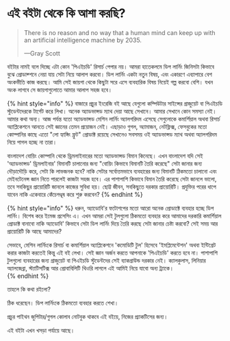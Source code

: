 # এই বইটা থেকে কি আশা করছি?

> There is no reason and no way that a human mind can keep up with an artificial intelligence machine by 2035.
>
> —Gray Scott

বইটার নামই বলে দিচ্ছে এটা কোন 'পিএইচডি' রিসার্চ পেপার নয়। আমরা হাতেকলমে ডিপ লার্নিং জিনিসটা কিভাবে বুঝে প্রোডাক্শনে নেয়া যায় সেটা নিয়ে আলাপ করবো। ডিপ লার্নিং একটা নতুন বিষয়, এবং একারণে এব্যাপারে বেশ অংকভীতি কাজ করছে। আমি সেই জায়গা থেকে কিছুটা সরে এসে ব্যবহারিক বিষয় নিয়েই গল্প করবো বেশি। যখন অংক লাগবে সে জায়গাগুলোতে আমার আলাপ সহজ হবে। 

{% hint style="info" %}
বাজারে প্রচুর ইংরেজি বই আছে যেগুলো কম্পিউটার সাইন্সের গ্রাজুয়েট বা পিএইচডি স্টুডেন্টদেরকে টার্গেট করে লিখা। অনেক অ্যাডভান্সড ম্যাথ দেয়া আছে সেখানে। আমার সেখানে কোন সমস্যা নেই। আমার কথা অন্য। আজ পর্যন্ত যতো অ্যাডভান্সড মেশিন লার্নিং অ্যালগরিদম এসেছে সেগুলোকে কমার্শিয়াল অথবা রিসার্চ অ্যাপ্লিকেশনে আনতে সেই জ্ঞানের তেমন প্রয়োজন নেই। এছাড়াও গুগল, অ্যামাজন, নেটফ্লিক্স, ফেসবুকের মতো কোম্পানির কাছে এতো "লো হ্যাঙ্গিং ফ্রুট" প্রোডাক্ট রয়েছে সেখানেও সবসময় ওই অ্যাডভান্সড ম্যাথ অথবা অ্যালগরিদম নিয়ে পাগল হচ্ছে না তারা। 

বাংলাদেশ বোয়িং কোম্পানি থেকে ড্রিমলাইনারের মতো অ্যাডভান্সড বিমান কিনেছে। এখন বাংলাদেশ যদি সেই 'অ্যাডভান্সড' ড্রিমলাইনার' বিমানটি চালানোর জন্য "বোয়িং কিভাবে বিমানটি তৈরি করেছে" সেটা জানার জন্য দৌড়াদৌড়ি করে, সেটা কি লাভজনক হবে? নাকি সেটার  সর্বোত্তমভাবে ব্যবহারের জন্য বিমানটি ঠিকমতো চালানো এবং মেইনটেনেন্স জ্ঞান নিতে পারলেই কাজটা সহজ হবে। এর পাশাপাশি কিভাবে বিমান তৈরি করেছে সেটা জানলে ভালো, তবে সবকিছুর প্রায়োরিটি জানলে কাজের সুবিধা হয়। ছোট্ট জীবন, সবকিছুতে দরকার প্রায়োরিটি। প্রযুক্তির পরের ধাপে যাবেন নাকি একেবারে কেঁচেগণ্ডূষ করে শুরু করবেন? 
{% endhint %}

{% hint style="info" %}
ধরুন, অ্যাডোবি'র ফটোশপের মতো আরো অনেক প্রোডাক্টে ব্যবহার হচ্ছে ডিপ লার্নিং। বিশেষ করে ইমেজ প্রসেসিং এ। এখন আমরা সেই টুলগুলো ঠিকমতো ব্যবহার করে আমাদের দরকারি কমার্শিয়াল প্রোডাক্ট বানাবো নাকি অ্যাডোবি' কিভাবে সেটা ডিপ লার্নিং দিয়ে তৈরি করছে সেটা জানার চেষ্টা করবো? সেই সময় আর প্রায়োরিটি কি আছে আমাদের?

সেভাবে, মেশিন লার্নিংকে রিসার্চ বা কমার্শিয়াল অ্যাপ্লিকেশনে 'কমোডিটি টুল' হিসেবে 'ইমপ্লিমেন্টেশন' অথবা ইন্টিগ্রেট করার কাজটা করতেই কিন্তু এই বই লেখা। সেই জ্ঞান অর্জন করতে আপনাকে 'পিএইচডি' করতে হবে না। পাশাপাশি টুলগুলো ব্যবহারের জন্য গ্রাজুয়েট বা পিএইচডি স্টুডেন্টদের সেই ব্যাকগ্রাউন্ড দরকার নেই। ক্যালকুলাস, লিনিয়ার অ্যালজেব্রা, স্ট্যাটিসটিক্স আর প্রোবাবিলিটি থিওরি লাগলে এই আমিই নিয়ে যাবো অন্য ট্র্যাকে।  
{% endhint %}

তাহলে কি কথা রইলো?

ঠিক ধরেছেন। ডিপ লার্নিংকে ঠিকমতো ব্যবহার করতে শেখা। 

প্রচুর পাইথন জুপিটার/গুগল কোলাব নোটবুক থাকবে এই বইয়ে, নিজের প্র্যাকটিসের জন্য। 

এই বইটা এখন খসড়া পর্যায়ে আছে।

